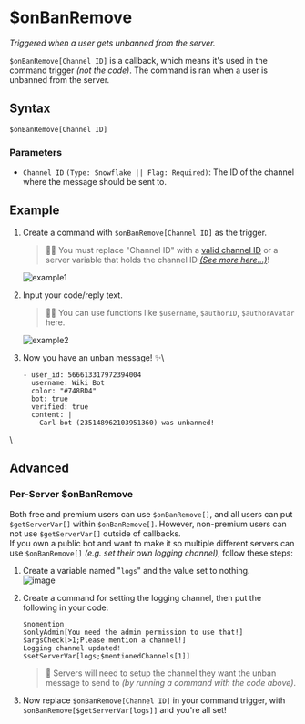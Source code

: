 # $onBanRemove
*Triggered when a user gets unbanned from the server.*

`$onBanRemove[Channel ID]` is a callback, which means it's used in the command trigger *(not the code)*. The command is ran when a user is unbanned from the server. 

## Syntax
```
$onBanRemove[Channel ID]
```

### Parameters
- `Channel ID` `(Type: Snowflake || Flag: Required)`: The ID of the channel where the message should be sent to.

## Example
1. Create a command with `$onBanRemove[Channel ID]` as the trigger.
    > 🧙‍♂️ You must replace "Channel ID" with a [valid channel ID](https://support.discord.com/hc/en-us/articles/206346498-Where-can-I-find-my-User-Server-Message-ID-) or a server variable that holds the channel ID [*(See more here...)*](#advanced)!

    ![example1](https://user-images.githubusercontent.com/69215413/129492147-3d51dd5c-9628-43f7-a175-faed03442501.png)

2. Input your code/reply text.
    > 🧙‍♂️ You can use functions like `$username`, `$authorID`, `$authorAvatar` here.

    ![example2](https://user-images.githubusercontent.com/69215413/129492022-8acd4877-638c-4855-8970-13dab37b032e.png)

3. Now you have an unban message! ✨\
   ``` discord yaml
   - user_id: 566613317972394004
     username: Wiki Bot
     color: "#748BD4"
     bot: true
     verified: true
     content: |
       Carl-bot (235148962103951360) was unbanned!
   ```

\
## Advanced
### Per-Server $onBanRemove
Both free and premium users can use `$onBanRemove[]`, and all users can put `$getServerVar[]` within `$onBanRemove[]`. However, non-premium users can not use `$getServerVar[]` outside of callbacks.\
If you own a public bot and want to make it so multiple different servers can use `$onBanRemove[]` *(e.g. set their own logging channel)*, follow these steps:

1. Create a variable named "`logs`" and the value set to nothing.\
![image](https://user-images.githubusercontent.com/111157596/239278501-dae381e3-4fe0-4e5f-9cc8-e18d0f56215f.png)

2. Create a command for setting the logging channel, then put the following in your code:
    ```
    $nomention
    $onlyAdmin[You need the admin permission to use that!]
    $argsCheck[>1;Please mention a channel!]
    Logging channel updated!
    $setServerVar[logs;$mentionedChannels[1]]
    ```

    > 📝 Servers will need to setup the channel they want the unban message to send to *(by running a command with the code above)*.

3. Now replace `$onBanRemove[Channel ID]` in your command trigger, with `$onBanRemove[$getServerVar[logs]]` and you're all set!
